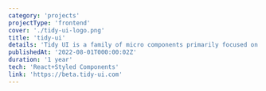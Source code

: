 ```yaml
---
category: 'projects'
projectType: 'frontend'
cover: './tidy-ui-logo.png'
title: 'tidy-ui'
details: 'Tidy UI is a family of micro components primarily focused on building rich UI/UX, powered by styled-components, features include css-in-js, theming, mobile-first, etc'
publishedAt: '2022-08-01T000:00:02Z'
duration: '1 year'
tech: 'React+Styled Components'
link: 'https://beta.tidy-ui.com'
---
```

